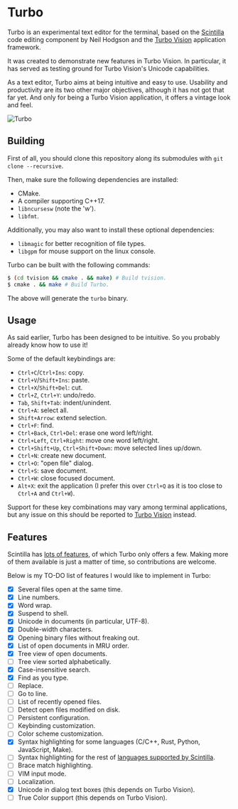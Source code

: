 # Turbo

Turbo is an experimental text editor for the terminal, based on the [Scintilla](https://www.scintilla.org/index.html) code editing component by Neil Hodgson and the [Turbo Vision](https://github.com/magiblot/tvision) application framework.

It was created to demonstrate new features in Turbo Vision. In particular, it has served as testing ground for Turbo Vision's Unicode capabilities.

As a text editor, Turbo aims at being intuitive and easy to use. Usability and productivity are its two other major objectives, although it has not got that far yet. And only for being a Turbo Vision application, it offers a vintage look and feel.

![Turbo](https://user-images.githubusercontent.com/20713561/89552632-b7053380-d80c-11ea-92e0-a8c30f80cd49.png)

## Building

First of all, you should clone this repository along its submodules with `git clone --recursive`.

Then, make sure the following dependencies are installed:

* CMake.
* A compiler supporting C++17.
* `libncursesw` (note the 'w').
* `libfmt`.

Additionally, you may also want to install these optional dependencies:

* `libmagic` for better recognition of file types.
* `libgpm` for mouse support on the linux console.

Turbo can be built with the following commands:

```sh
$ (cd tvision && cmake . && make) # Build tvision.
$ cmake . && make # Build Turbo.
```

The above will generate the `turbo` binary.

## Usage

As said earlier, Turbo has been designed to be intuitive. So you probably already know how to use it!

Some of the default keybindings are:

* `Ctrl+C`/`Ctrl+Ins`: copy.
* `Ctrl+V`/`Shift+Ins`: paste.
* `Ctrl+X`/`Shift+Del`: cut.
* `Ctrl+Z`, `Ctrl+Y`: undo/redo.
* `Tab`, `Shift+Tab`: indent/unindent.
* `Ctrl+A`: select all.
* `Shift+Arrow`: extend selection.
* `Ctrl+F`: find.
* `Ctrl+Back`, `Ctrl+Del`: erase one word left/right.
* `Ctrl+Left`, `Ctrl+Right`: move one word left/right.
* `Ctrl+Shift+Up`, `Ctrl+Shift+Down`: move selected lines up/down.
* `Ctrl+N`: create new document.
* `Ctrl+O`: "open file" dialog.
* `Ctrl+S`: save document.
* `Ctrl+W`: close focused document.
* `Alt+X`: exit the application (I prefer this over `Ctrl+Q` as it is too close to `Ctrl+A` and `Ctrl+W`).

Support for these key combinations may vary among terminal applications, but any issue on this should be reported to [Turbo Vision](https://github.com/magiblot/tvision/issues) instead.

## Features

Scintilla has [lots of features](https://www.scintilla.org/ScintillaDoc.html), of which Turbo only offers a few. Making more of them available is just a matter of time, so contributions are welcome.

Below is my TO-DO list of features I would like to implement in Turbo:

- [x] Several files open at the same time.
- [x] Line numbers.
- [x] Word wrap.
- [x] Suspend to shell.
- [x] Unicode in documents (in particular, UTF-8).
- [x] Double-width characters.
- [x] Opening binary files without freaking out.
- [x] List of open documents in MRU order.
- [x] Tree view of open documents.
- [ ] Tree view sorted alphabetically.
- [x] Case-insensitive search.
- [x] Find as you type.
- [ ] Replace.
- [ ] Go to line.
- [ ] List of recently opened files.
- [ ] Detect open files modified on disk.
- [ ] Persistent configuration.
- [ ] Keybinding customization.
- [ ] Color scheme customization.
- [x] Syntax highlighting for some languages (C/C++, Rust, Python, JavaScript, Make).
- [ ] Syntax highlighting for the rest of [languages supported by Scintilla](https://github.com/RaiKoHoff/scintilla/blob/master/include/SciLexer.h).
- [ ] Brace match highlighting.
- [ ] VIM input mode.
- [ ] Localization.
- [x] Unicode in dialog text boxes (this depends on Turbo Vision).
- [ ] True Color support (this depends on Turbo Vision).
